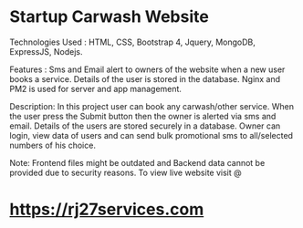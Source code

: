 <h1>Startup Carwash Website</h1>

Technologies Used :
HTML, CSS, Bootstrap 4, Jquery, MongoDB, ExpressJS, Nodejs.

Features :
Sms and Email alert to owners of the website when a new user books a service. Details of the user is stored in the database. Nginx and PM2 is used for server and app management.

Description:
In this project user can book any carwash/other service. When the user press the Submit button then the owner is alerted via sms and email. 
Details of the users are stored securely in a database. Owner can login, view data of users and can send bulk promotional sms to all/selected numbers of his choice.

Note: Frontend files might be outdated and Backend data cannot be provided due to security reasons. To view live website visit @ <h1>https://rj27services.com</h1>
